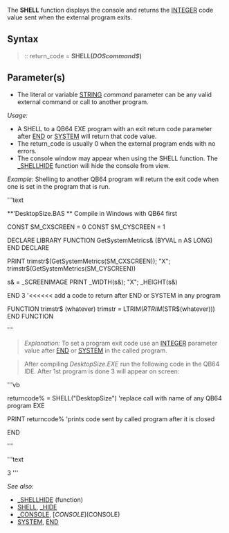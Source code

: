 The **SHELL** function displays the console and returns the [INTEGER](INTEGER) code value sent when the external program exits.


## Syntax

> :: return_code = **SHELL(*DOScommand$*)**


## Parameter(s)

* The literal or variable [STRING](STRING) *command* parameter can be any valid external command or call to another program.


*Usage:*
* A SHELL to a QB64 EXE program with an exit return code parameter after [END](END) or [SYSTEM](SYSTEM) will return that code value.
* The return_code is usually 0 when the external program ends with no errors.
* The console window may appear when using the SHELL function. The [_SHELLHIDE](_SHELLHIDE) function will hide the console from view.


*Example:* Shelling to another QB64 program will return the exit code when one is set in the  program that is run.

'''text

**'DesktopSize.BAS ** Compile in Windows with QB64 first

CONST SM_CXSCREEN = 0
CONST SM_CYSCREEN = 1

DECLARE LIBRARY
    FUNCTION GetSystemMetrics& (BYVAL n AS LONG)
END DECLARE

PRINT trimstr$(GetSystemMetrics(SM_CXSCREEN)); "X"; trimstr$(GetSystemMetrics(SM_CYSCREEN))

s& = _SCREENIMAGE
PRINT _WIDTH(s&); "X"; _HEIGHT(s&)

END 3 '<<<<<< add a code to return after END or SYSTEM in any program

FUNCTION trimstr$ (whatever)
trimstr = LTRIM$(RTRIM$(STR$(whatever)))
END FUNCTION 

'''

>  *Explanation:* To set a program exit code use an [INTEGER](INTEGER) parameter value after [END](END) or [SYSTEM](SYSTEM) in the called program. 

>  After compiling *DesktopSize.EXE* run the following code in the QB64 IDE. After 1st program is done 3 will appear on screen:

'''vb

returncode% = SHELL("DesktopSize") 'replace call with name of any QB64 program EXE

PRINT returncode% 'prints code sent by called program after it is closed

END 

'''

'''text

3 
'''




*See also:*
* [_SHELLHIDE](_SHELLHIDE) (function)
* [SHELL](SHELL), [_HIDE](_HIDE)
* [_CONSOLE](_CONSOLE), [$CONSOLE]($CONSOLE)
* [SYSTEM](SYSTEM), [END](END)




